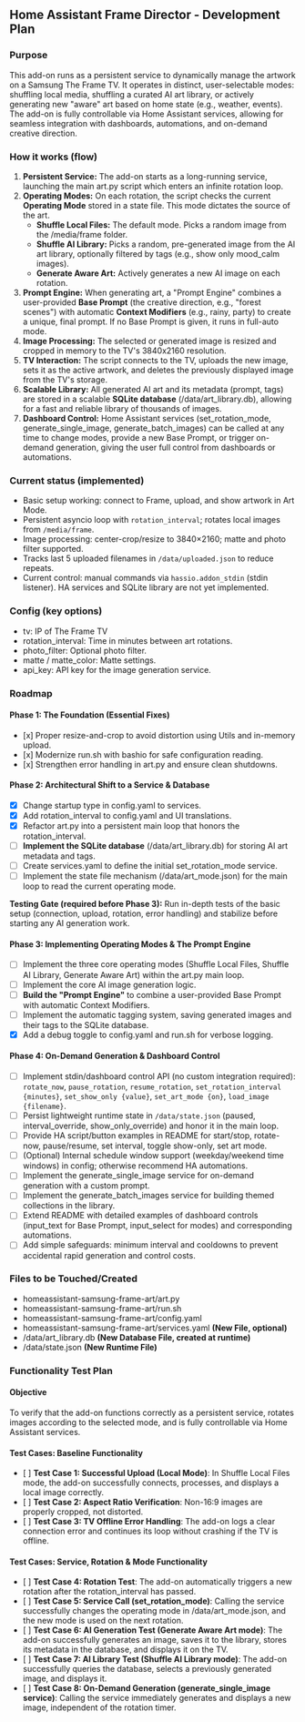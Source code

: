 ## **Home Assistant Frame Director \- Development Plan**

### **Purpose**

This add-on runs as a persistent service to dynamically manage the artwork on a Samsung The Frame TV. It operates in distinct, user-selectable modes: shuffling local media, shuffling a curated AI art library, or actively generating new "aware" art based on home state (e.g., weather, events). The add-on is fully controllable via Home Assistant services, allowing for seamless integration with dashboards, automations, and on-demand creative direction.

### **How it works (flow)**

1. **Persistent Service:** The add-on starts as a long-running service, launching the main art.py script which enters an infinite rotation loop.  
2. **Operating Modes:** On each rotation, the script checks the current **Operating Mode** stored in a state file. This mode dictates the source of the art.  
   * **Shuffle Local Files:** The default mode. Picks a random image from the /media/frame folder.  
   * **Shuffle AI Library:** Picks a random, pre-generated image from the AI art library, optionally filtered by tags (e.g., show only mood_calm images).  
   * **Generate Aware Art:** Actively generates a new AI image on each rotation.  
3. **Prompt Engine:** When generating art, a "Prompt Engine" combines a user-provided **Base Prompt** (the creative direction, e.g., "forest scenes") with automatic **Context Modifiers** (e.g., rainy, party) to create a unique, final prompt. If no Base Prompt is given, it runs in full-auto mode.  
4. **Image Processing:** The selected or generated image is resized and cropped in memory to the TV's 3840x2160 resolution.  
5. **TV Interaction:** The script connects to the TV, uploads the new image, sets it as the active artwork, and deletes the previously displayed image from the TV's storage.  
6. **Scalable Library:** All generated AI art and its metadata (prompt, tags) are stored in a scalable **SQLite database** (/data/art_library.db), allowing for a fast and reliable library of thousands of images.  
7. **Dashboard Control:** Home Assistant services (set_rotation_mode, generate_single_image, generate_batch_images) can be called at any time to change modes, provide a new Base Prompt, or trigger on-demand generation, giving the user full control from dashboards or automations.

### **Current status (implemented)**

- Basic setup working: connect to Frame, upload, and show artwork in Art Mode.
- Persistent asyncio loop with `rotation_interval`; rotates local images from `/media/frame`.
- Image processing: center-crop/resize to 3840×2160; matte and photo filter supported.
- Tracks last 5 uploaded filenames in `/data/uploaded.json` to reduce repeats.
- Current control: manual commands via `hassio.addon_stdin` (stdin listener). HA services and SQLite library are not yet implemented.

### **Config (key options)**

* tv: IP of The Frame TV  
* rotation\_interval: Time in minutes between art rotations.  
* photo\_filter: Optional photo filter.  
* matte / matte\_color: Matte settings.  
* api\_key: API key for the image generation service.

### **Roadmap**

#### **Phase 1: The Foundation (Essential Fixes)**

* \[x\] Proper resize-and-crop to avoid distortion using Utils and in-memory upload.  
* \[x\] Modernize run.sh with bashio for safe configuration reading.  
* \[x\] Strengthen error handling in art.py and ensure clean shutdowns.

#### **Phase 2: Architectural Shift to a Service & Database**

* [x] Change startup type in config.yaml to services.  
* [x] Add rotation_interval to config.yaml and UI translations.  
* [x] Refactor art.py into a persistent main loop that honors the rotation_interval.  
* [ ] **Implement the SQLite database** (/data/art_library.db) for storing AI art metadata and tags.  
* [ ] Create services.yaml to define the initial set_rotation_mode service.  
* [ ] Implement the state file mechanism (/data/art_mode.json) for the main loop to read the current operating mode.

**Testing Gate (required before Phase 3):** Run in-depth tests of the basic setup (connection, upload, rotation, error handling) and stabilize before starting any AI generation work.

#### **Phase 3: Implementing Operating Modes & The Prompt Engine**

* [ ] Implement the three core operating modes (Shuffle Local Files, Shuffle AI Library, Generate Aware Art) within the art.py main loop.  
* [ ] Implement the core AI image generation logic.  
* [ ] **Build the "Prompt Engine"** to combine a user-provided Base Prompt with automatic Context Modifiers.  
* [ ] Implement the automatic tagging system, saving generated images and their tags to the SQLite database.  
* [x] Add a debug toggle to config.yaml and run.sh for verbose logging.

#### **Phase 4: On-Demand Generation & Dashboard Control**

* [ ] Implement stdin/dashboard control API (no custom integration required): `rotate_now`, `pause_rotation`, `resume_rotation`, `set_rotation_interval {minutes}`, `set_show_only {value}`, `set_art_mode {on}`, `load_image {filename}`.  
* [ ] Persist lightweight runtime state in `/data/state.json` (paused, interval_override, show_only_override) and honor it in the main loop.  
* [ ] Provide HA script/button examples in README for start/stop, rotate-now, pause/resume, set interval, toggle show-only, set art mode.  
* [ ] (Optional) Internal schedule window support (weekday/weekend time windows) in config; otherwise recommend HA automations.  
* [ ] Implement the generate_single_image service for on-demand generation with a custom prompt.  
* [ ] Implement the generate_batch_images service for building themed collections in the library.  
* [ ] Extend README with detailed examples of dashboard controls (input_text for Base Prompt, input_select for modes) and corresponding automations.  
* [ ] Add simple safeguards: minimum interval and cooldowns to prevent accidental rapid generation and control costs.

### **Files to be Touched/Created**

* homeassistant-samsung-frame-art/art.py  
* homeassistant-samsung-frame-art/run.sh  
* homeassistant-samsung-frame-art/config.yaml  
* homeassistant-samsung-frame-art/services.yaml **(New File, optional)**  
* /data/art_library.db **(New Database File, created at runtime)**
* /data/state.json **(New Runtime File)**

### **Functionality Test Plan**

#### **Objective**

To verify that the add-on functions correctly as a persistent service, rotates images according to the selected mode, and is fully controllable via Home Assistant services.

#### **Test Cases: Baseline Functionality**

* \[ \] **Test Case 1: Successful Upload (Local Mode)**: In Shuffle Local Files mode, the add-on successfully connects, processes, and displays a local image correctly.  
* \[ \] **Test Case 2: Aspect Ratio Verification**: Non-16:9 images are properly cropped, not distorted.  
* \[ \] **Test Case 3: TV Offline Error Handling**: The add-on logs a clear connection error and continues its loop without crashing if the TV is offline.

#### **Test Cases: Service, Rotation & Mode Functionality**

* \[ \] **Test Case 4: Rotation Test**: The add-on automatically triggers a new rotation after the rotation\_interval has passed.  
* \[ \] **Test Case 5: Service Call (set\_rotation\_mode)**: Calling the service successfully changes the operating mode in /data/art\_mode.json, and the new mode is used on the next rotation.  
* \[ \] **Test Case 6: AI Generation Test (Generate Aware Art mode)**: The add-on successfully generates an image, saves it to the library, stores its metadata in the database, and displays it on the TV.  
* \[ \] **Test Case 7: AI Library Test (Shuffle AI Library mode)**: The add-on successfully queries the database, selects a previously generated image, and displays it.  
* \[ \] **Test Case 8: On-Demand Generation (generate\_single\_image service)**: Calling the service immediately generates and displays a new image, independent of the rotation timer.